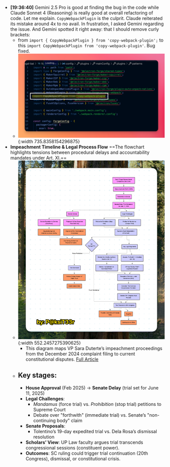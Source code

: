 - **[19:36:40]** Gemini 2.5 Pro is good at finding the bug in the code while Claude Sonnet 4 (Reasoning) is really good at overall refactoring of code. Let me explain. `CopyWebpackPlugin` is the culprit. Claude reiterated its mistake around 4x to no avail. In frustration, I asked Gemini regarding the issue. And Gemini spotted it right away: that I should remove curly brackets:
	- from `import { CopyWebpackPlugin } from 'copy-webpack-plugin';` to this `import CopyWebpackPlugin from 'copy-webpack-plugin'`. Bug fixed.
	- ![CleanShot 2025-06-09 at 19.33.37@2x.png](../assets/CleanShot_2025-06-09_at_19.33.37@2x_1749469059673_0.png){:width 735.8358154296875}
- **Impeachment Timeline & Legal Process Flow**
  ==The flowchart highlights tensions between procedural delays and accountability mandates under Art. XI.==
	- ![CleanShot 2025-06-09 at 14.20.19@2x.png](../assets/CleanShot_2025-06-09_at_14.20.19@2x_1749450618435_0.png){:width 552.2457275390625}
		- This diagram maps VP Sara Duterte’s impeachment proceedings from the December 2024 complaint filing to current constitutional disputes. [Full Article](https://www.perplexity.ai/page/impeachment-process-in-the-phi-I5ATOnksTr6O8pj9wmaZEg)
	- ## Key stages:
		- **House Approval** (Feb 2025) → **Senate Delay** (trial set for June 11, 2025)
		- **Legal Challenges**:
			- *Mandamus* (force trial) vs. *Prohibition* (stop trial) petitions to Supreme Court
			- Debate over "forthwith" (immediate trial) vs. Senate’s "non-continuing body" claim
		- **Senate Proposals**:
			- Tolentino’s 19-day expedited trial vs. Dela Rosa’s dismissal resolution
		- **Scholars’ View**: UP Law faculty argues trial transcends congressional sessions (constituent power).
		- **Outcomes**: SC ruling could trigger trial continuation (20th Congress), dismissal, or constitutional crisis.